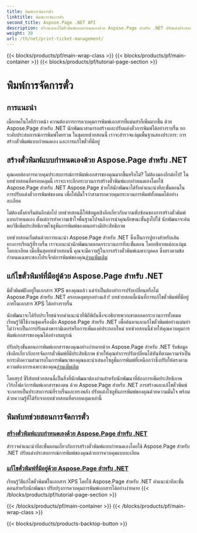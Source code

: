 ```yaml
---
title: พิมพ์การจัดการตั๋ว
linktitle: พิมพ์การจัดการตั๋ว
second_title: Aspose.Page .NET API
description: สร้างและแก้ไขตั๋วพิมพ์แบบกำหนดเองด้วย Aspose.Page สำหรับ .NET ปรับแต่งประสบการณ์การพิมพ์ของคุณด้วยการควบคุมอย่างละเอียดในเอกสาร XPS ได้อย่างง่ายดาย
weight: 30
url: /th/net/print-ticket-management/
---
```


{{< blocks/products/pf/main-wrap-class >}}
{{< blocks/products/pf/main-container >}}
{{< blocks/products/pf/tutorial-page-section >}}

# พิมพ์การจัดการตั๋ว


## การแนะนำ

เมื่อเทคโนโลยีก้าวหน้า ความต้องการการควบคุมการพิมพ์เอกสารที่แม่นยำก็เพิ่มมากขึ้น ด้วย Aspose.Page สำหรับ .NET นักพัฒนาสามารถสร้างและปรับแต่งตั๋วการพิมพ์ได้อย่างราบรื่น ยกระดับประสบการณ์การพิมพ์โดยรวม ในชุดบทช่วยสอนนี้ เราจะสำรวจแง่มุมพื้นฐานสองประการ: การสร้างตั๋วพิมพ์แบบกำหนดเอง และการแก้ไขตั๋วที่มีอยู่

## สร้างตั๋วพิมพ์แบบกำหนดเองด้วย Aspose.Page สำหรับ .NET

คุณเคยต้องการควบคุมประสบการณ์การพิมพ์เอกสารของคุณมากขึ้นหรือไม่? ไม่ต้องมองอีกต่อไป! ในบทช่วยสอนที่ครอบคลุมนี้ เราจะเจาะลึกกระบวนการสร้างตั๋วพิมพ์แบบกำหนดเองโดยใช้ Aspose.Page สำหรับ .NET Aspose.Page ช่วยให้นักพัฒนาได้รับคำแนะนำทีละขั้นตอนในการปรับแต่งตั๋วการพิมพ์ของตน เพื่อให้มั่นใจว่าสามารถควบคุมกระบวนการพิมพ์ทั้งหมดได้อย่างละเอียด

ไม่ต้องตั้งค่าเริ่มต้นอีกต่อไป บทช่วยสอนนี้ให้ข้อมูลเชิงลึกเกี่ยวกับความซับซ้อนของการสร้างตั๋วพิมพ์แบบกำหนดเอง ตั้งแต่การทำความเข้าใจพื้นฐานไปจนถึงการนำคุณลักษณะขั้นสูงไปใช้ นักพัฒนาจะค้นพบวิธีเพิ่มประสิทธิภาพโซลูชันการพิมพ์ของตนอย่างมีประสิทธิภาพ

บทช่วยสอนเริ่มต้นด้วยการแนะนำ Aspose.Page สำหรับ .NET ซึ่งเป็นการปูทางสำหรับเส้นทางการเรียนรู้ที่ราบรื่น เราจะแนะนำนักพัฒนาตลอดกระบวนการทีละขั้นตอน โดยอธิบายแต่ละแง่มุมโดยละเอียด เมื่อสิ้นสุดบทช่วยสอนนี้ คุณจะมีความรู้ในการสร้างตั๋วพิมพ์เฉพาะบุคคล ซึ่งตรงตามข้อกำหนดเฉพาะของโปรเจ็กต์การพิมพ์ของคุณ[อ่านเพิ่มเติม](./create-custom-print-ticket/)

## แก้ไขตั๋วพิมพ์ที่มีอยู่ด้วย Aspose.Page สำหรับ .NET

มีตั๋วพิมพ์ฝังอยู่ในเอกสาร XPS ของคุณแล้ว แต่จำเป็นต้องทำการปรับเปลี่ยนหรือไม่ Aspose.Page สำหรับ .NET ครอบคลุมทุกอย่างแล้ว! บทช่วยสอนนี้เน้นที่การแก้ไขตั๋วพิมพ์ที่มีอยู่ภายในเอกสาร XPS ได้อย่างราบรื่น

นักพัฒนาจะได้รับประโยชน์จากคำแนะนำที่พิถีพิถันซึ่งจะอธิบายพวกเขาตลอดกระบวนการทั้งหมด เรียนรู้วิธีใช้งานชุดเครื่องมือ Aspose.Page สำหรับ .NET เพื่อค้นหาและแก้ไขตั๋วพิมพ์อย่างแม่นยำ ไม่ว่าจะเป็นการปรับแต่งพารามิเตอร์หรือการเพิ่มองค์ประกอบใหม่ บทช่วยสอนนี้ช่วยให้คุณควบคุมการพิมพ์เอกสารของคุณได้อย่างสมบูรณ์

ปรับปรุงขั้นตอนการพิมพ์เอกสารของคุณอย่างง่ายดายด้วย Aspose.Page สำหรับ .NET รับข้อมูลเชิงลึกเกี่ยวกับการจัดการตั๋วพิมพ์ที่มีประสิทธิภาพ ช่วยให้คุณทำการปรับเปลี่ยนได้ทันทีตามความจำเป็น ยกระดับความสามารถในการพัฒนาของคุณและนำเสนอโซลูชั่นการพิมพ์ที่เหนือกว่าซึ่งปรับให้ตรงตามความต้องการเฉพาะของคุณ[อ่านเพิ่มเติม](./print-ticket-management/aspose.page/)

โดยสรุป ซีรีส์บทช่วยสอนนี้เป็นสิ่งที่นักพัฒนาต้องอ่านสำหรับนักพัฒนาที่ต้องการเพิ่มประสิทธิภาพเวิร์กโฟลว์การพิมพ์เอกสารของตน ด้วย Aspose.Page สำหรับ .NET การสร้างและแก้ไขตั๋วพิมพ์จะกลายเป็นประสบการณ์ที่ราบรื่นและทรงพลัง ปรับแต่งโซลูชันการพิมพ์ของคุณด้วยความมั่นใจ พร้อมด้วยความรู้ที่ได้รับจากบทช่วยสอนที่ครอบคลุมเหล่านี้
## พิมพ์บทช่วยสอนการจัดการตั๋ว
### [สร้างตั๋วพิมพ์แบบกำหนดเองด้วย Aspose.Page สำหรับ .NET](./create-custom-print-ticket/)
สำรวจคำแนะนำทีละขั้นตอนเกี่ยวกับการสร้างตั๋วพิมพ์แบบกำหนดเองโดยใช้ Aspose.Page สำหรับ .NET ปรับแต่งประสบการณ์การพิมพ์ของคุณด้วยการควบคุมแบบละเอียด
### [แก้ไขตั๋วพิมพ์ที่มีอยู่ด้วย Aspose.Page สำหรับ .NET](./print-ticket-management/aspose.page/)
เรียนรู้วิธีแก้ไขตั๋วพิมพ์ในเอกสาร XPS โดยใช้ Aspose.Page สำหรับ .NET คำแนะนำทีละขั้นตอนสำหรับนักพัฒนา ปรับปรุงการควบคุมการพิมพ์เอกสารได้อย่างง่ายดาย
{{< /blocks/products/pf/tutorial-page-section >}}

{{< /blocks/products/pf/main-container >}}
{{< /blocks/products/pf/main-wrap-class >}}

{{< blocks/products/products-backtop-button >}}
